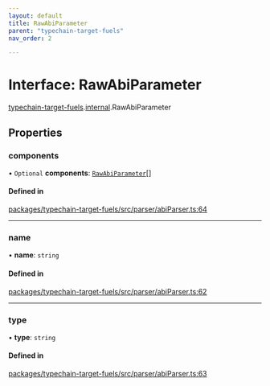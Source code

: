 ```yaml
---
layout: default
title: RawAbiParameter
parent: "typechain-target-fuels"
nav_order: 2

---
```


# Interface: RawAbiParameter

[typechain-target-fuels](../index.md).[internal](../namespaces/internal.md).RawAbiParameter

## Properties

### components

• `Optional` **components**: [`RawAbiParameter`](internal-RawAbiParameter.md)[]

#### Defined in

[packages/typechain-target-fuels/src/parser/abiParser.ts:64](https://github.com/FuelLabs/fuels-ts/blob/master/packages/typechain-target-fuels/src/parser/abiParser.ts#L64)

___

### name

• **name**: `string`

#### Defined in

[packages/typechain-target-fuels/src/parser/abiParser.ts:62](https://github.com/FuelLabs/fuels-ts/blob/master/packages/typechain-target-fuels/src/parser/abiParser.ts#L62)

___

### type

• **type**: `string`

#### Defined in

[packages/typechain-target-fuels/src/parser/abiParser.ts:63](https://github.com/FuelLabs/fuels-ts/blob/master/packages/typechain-target-fuels/src/parser/abiParser.ts#L63)
